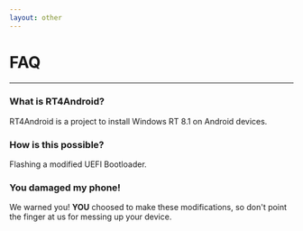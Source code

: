 ```yaml
---
layout: other
---
```


# **FAQ**
___________________________________________

### What is RT4Android?
RT4Android is a project to install Windows RT 8.1 on Android devices.

### How is this possible?

Flashing a modified UEFI Bootloader.

### You damaged my phone!

We warned you! **YOU** choosed to make these modifications, so don't point the finger at us for messing up your device.
